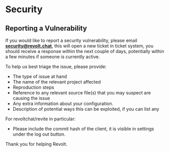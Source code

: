 # Security

## Reporting a Vulnerability

If you would like to report a security vulnerability,
please email **[security@revolt.chat](mailto:security@revolt.chat)**,
this will open a new ticket in ticket system, you should receive a response
within the next couple of days, potentially within a few minutes if someone
is currently active.

To help us best triage the issue, please provide:

- The type of issue at hand
- The name of the relevant project affected
- Reproduction steps
- Reference to any relevant source file(s) that you may suspect are causing the issue
- Any extra information about your configuration.
- Description of potential ways this can be exploited, if you can list any

For revoltchat/revite in particular:

- Please include the commit hash of the client, it is visible in settings under the log out button.

Thank you for helping Revolt.
